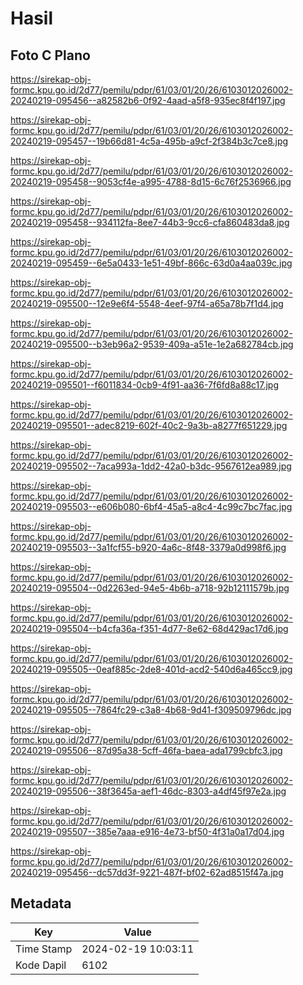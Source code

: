 # Hasil

## Foto C Plano

https://sirekap-obj-formc.kpu.go.id/2d77/pemilu/pdpr/61/03/01/20/26/6103012026002-20240219-095456--a82582b6-0f92-4aad-a5f8-935ec8f4f197.jpg

https://sirekap-obj-formc.kpu.go.id/2d77/pemilu/pdpr/61/03/01/20/26/6103012026002-20240219-095457--19b66d81-4c5a-495b-a9cf-2f384b3c7ce8.jpg

https://sirekap-obj-formc.kpu.go.id/2d77/pemilu/pdpr/61/03/01/20/26/6103012026002-20240219-095458--9053cf4e-a995-4788-8d15-6c76f2536966.jpg

https://sirekap-obj-formc.kpu.go.id/2d77/pemilu/pdpr/61/03/01/20/26/6103012026002-20240219-095458--934112fa-8ee7-44b3-9cc6-cfa860483da8.jpg

https://sirekap-obj-formc.kpu.go.id/2d77/pemilu/pdpr/61/03/01/20/26/6103012026002-20240219-095459--6e5a0433-1e51-49bf-866c-63d0a4aa039c.jpg

https://sirekap-obj-formc.kpu.go.id/2d77/pemilu/pdpr/61/03/01/20/26/6103012026002-20240219-095500--12e9e6f4-5548-4eef-97f4-a65a78b7f1d4.jpg

https://sirekap-obj-formc.kpu.go.id/2d77/pemilu/pdpr/61/03/01/20/26/6103012026002-20240219-095500--b3eb96a2-9539-409a-a51e-1e2a682784cb.jpg

https://sirekap-obj-formc.kpu.go.id/2d77/pemilu/pdpr/61/03/01/20/26/6103012026002-20240219-095501--f6011834-0cb9-4f91-aa36-7f6fd8a88c17.jpg

https://sirekap-obj-formc.kpu.go.id/2d77/pemilu/pdpr/61/03/01/20/26/6103012026002-20240219-095501--adec8219-602f-40c2-9a3b-a8277f651229.jpg

https://sirekap-obj-formc.kpu.go.id/2d77/pemilu/pdpr/61/03/01/20/26/6103012026002-20240219-095502--7aca993a-1dd2-42a0-b3dc-9567612ea989.jpg

https://sirekap-obj-formc.kpu.go.id/2d77/pemilu/pdpr/61/03/01/20/26/6103012026002-20240219-095503--e606b080-6bf4-45a5-a8c4-4c99c7bc7fac.jpg

https://sirekap-obj-formc.kpu.go.id/2d77/pemilu/pdpr/61/03/01/20/26/6103012026002-20240219-095503--3a1fcf55-b920-4a6c-8f48-3379a0d998f6.jpg

https://sirekap-obj-formc.kpu.go.id/2d77/pemilu/pdpr/61/03/01/20/26/6103012026002-20240219-095504--0d2263ed-94e5-4b6b-a718-92b12111579b.jpg

https://sirekap-obj-formc.kpu.go.id/2d77/pemilu/pdpr/61/03/01/20/26/6103012026002-20240219-095504--b4cfa36a-f351-4d77-8e62-68d429ac17d6.jpg

https://sirekap-obj-formc.kpu.go.id/2d77/pemilu/pdpr/61/03/01/20/26/6103012026002-20240219-095505--0eaf885c-2de8-401d-acd2-540d6a465cc9.jpg

https://sirekap-obj-formc.kpu.go.id/2d77/pemilu/pdpr/61/03/01/20/26/6103012026002-20240219-095505--7864fc29-c3a8-4b68-9d41-f309509796dc.jpg

https://sirekap-obj-formc.kpu.go.id/2d77/pemilu/pdpr/61/03/01/20/26/6103012026002-20240219-095506--87d95a38-5cff-46fa-baea-ada1799cbfc3.jpg

https://sirekap-obj-formc.kpu.go.id/2d77/pemilu/pdpr/61/03/01/20/26/6103012026002-20240219-095506--38f3645a-aef1-46dc-8303-a4df45f97e2a.jpg

https://sirekap-obj-formc.kpu.go.id/2d77/pemilu/pdpr/61/03/01/20/26/6103012026002-20240219-095507--385e7aaa-e916-4e73-bf50-4f31a0a17d04.jpg

https://sirekap-obj-formc.kpu.go.id/2d77/pemilu/pdpr/61/03/01/20/26/6103012026002-20240219-095456--dc57dd3f-9221-487f-bf02-62ad8515f47a.jpg


## Metadata

| Key        | Value               |
| ---------- | ------------------- |
| Time Stamp | 2024-02-19 10:03:11 |
| Kode Dapil | 6102                |




